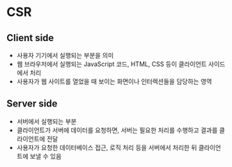 # CSR
## Client side
- 사용자 기기에서 실행되는 부분을 의미
- 웹 브라우저에서 실행되는 JavaScript 코드, HTML, CSS 등이 클라이언트 사이드에서 처리
- 사용자가 웹 사이트를 열었을 때 보이는 화면이나 인터렉션들을 담당하는 영역 


## Server side 
- 서버에서 실행되는 부분
- 클라이언트가 서버에 데이터를 요청하면, 서버는 필요한 처리를 수행하고 결과를 클라이언트에 전달
- 사용자가 요청한 데이터베이스 접근, 로직 처리 등을 서버에서 처리한 뒤 클라이언트에 보낼 수 있음

